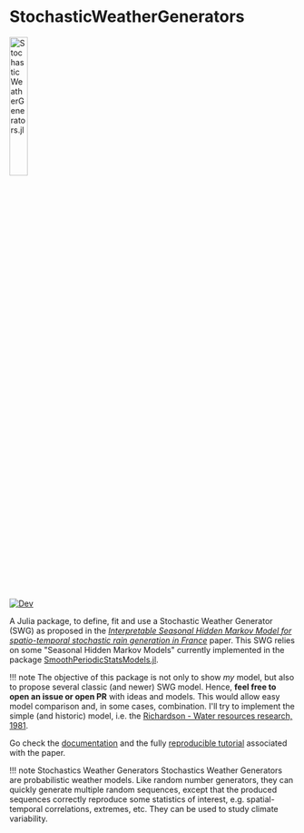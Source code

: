 # StochasticWeatherGenerators

[<img src="https://raw.githubusercontent.com/dmetivie/StochasticWeatherGenerators.jl/master/docs/src/assets/logo.svg" width="25%" alt = "StochasticWeatherGenerators.jl"/>
](https://raw.githubusercontent.com/dmetivie/StochasticWeatherGenerators.jl/master/docs/src/assets/logo.svg)

[![Dev](https://img.shields.io/badge/docs-dev-blue.svg)](https://dmetivie.github.io/StochasticWeatherGenerators.jl/dev/)

A Julia package, to define, fit and use a Stochastic Weather Generator (SWG) as proposed in the [*Interpretable Seasonal Hidden Markov Model for spatio-temporal stochastic rain generation in France*](https://hal.inrae.fr/hal-04621349) paper. 
This SWG relies on some "Seasonal Hidden Markov Models" currently implemented in the package [SmoothPeriodicStatsModels.jl](https://github.com/dmetivie/SmoothPeriodicStatsModels.jl).

!!! note
    The objective of this package is not only to show *my* model, but also to propose several classic (and newer) SWG model. Hence, **feel free to open an issue or open PR** with ideas and models.
    This would allow easy model comparison and, in some cases, combination.
    I'll try to implement the simple (and historic) model, i.e. the [Richardson - Water resources research, 1981](https://agupubs.onlinelibrary.wiley.com/doi/abs/10.1029/wr017i001p00182).

Go check the [documentation](https://dmetivie.github.io/StochasticWeatherGenerators.jl/dev/) and the fully [reproducible tutorial](https://dmetivie.github.io/StochasticWeatherGenerators.jl/dev/examples/tuto_paper/) associated with the paper.

!!! note Stochastics Weather Generators
    Stochastics Weather Generators are probabilistic weather models. Like random number generators, they can quickly generate multiple random sequences, except that the produced sequences correctly reproduce some statistics of interest, e.g. spatial-temporal correlations, extremes, etc.
    They can be used to study climate variability.


